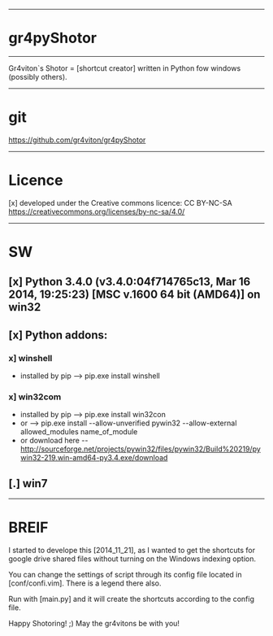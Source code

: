 ____________________________________________________
 gr4pyShotor
=============
____________________________________________________
 Gr4viton`s Shotor = [shortcut creator] written in Python fow windows (possibly others).
____________________________________________________
# git 
https://github.com/gr4viton/gr4pyShotor
____________________________________________________
# Licence

[x] developed under the Creative commons licence:
CC BY-NC-SA 
https://creativecommons.org/licenses/by-nc-sa/4.0/
____________________________________________________
# SW

## [x] Python 3.4.0 (v3.4.0:04f714765c13, Mar 16 2014, 19:25:23) [MSC v.1600 64 bit (AMD64)] on win32

## [x] Python addons:

### x] winshell
 - installed by pip
  --> pip.exe install winshell

### x] win32com
 - installed by pip
  --> pip.exe install win32con
 - or
  --> pip.exe install --allow-unverified pywin32 --allow-external allowed_modules name_of_module
 - or download here
  -- http://sourceforge.net/projects/pywin32/files/pywin32/Build%20219/pywin32-219.win-amd64-py3.4.exe/download

## [.] win7

____________________________________________________
# BREIF

I started to develope this [2014_11_21], as I wanted to get the shortcuts for google drive shared files without turning on the Windows indexing option.

You can change the settings of script through its config file located in [conf/confi.vim]. There is a legend there also.

Run with [main.py] and it will create the shortcuts according to the config file.

Happy Shotoring! ;)
May the gr4vitons be with you!

